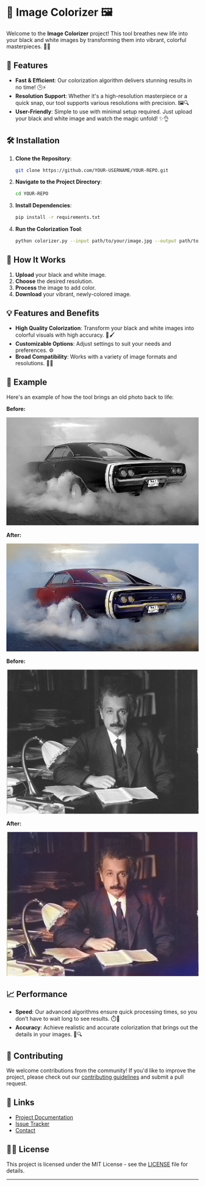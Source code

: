 ﻿# 🎨 **Image Colorizer** 🖼️

Welcome to the **Image Colorizer** project! This tool breathes new life into your black and white images by transforming them into vibrant, colorful masterpieces. 🌈✨

## 🚀 **Features**

- **Fast & Efficient**: Our colorization algorithm delivers stunning results in no time! 🕒⚡
- **Resolution Support**: Whether it's a high-resolution masterpiece or a quick snap, our tool supports various resolutions with precision. 🖼️🔍
- **User-Friendly**: Simple to use with minimal setup required. Just upload your black and white image and watch the magic unfold! ✨👌

## 🛠️ **Installation**

1. **Clone the Repository**:
    ```bash
    git clone https://github.com/YOUR-USERNAME/YOUR-REPO.git
    ```

2. **Navigate to the Project Directory**:
    ```bash
    cd YOUR-REPO
    ```

3. **Install Dependencies**:
    ```bash
    pip install -r requirements.txt
    ```

4. **Run the Colorization Tool**:
    ```bash
    python colorizer.py --input path/to/your/image.jpg --output path/to/save/colored_image.jpg
    ```

## 📸 **How It Works**

1. **Upload** your black and white image.
2. **Choose** the desired resolution.
3. **Process** the image to add color.
4. **Download** your vibrant, newly-colored image.

## 💡 **Features and Benefits**

- **High Quality Colorization**: Transform your black and white images into colorful visuals with high accuracy. 🌟🖌️
- **Customizable Options**: Adjust settings to suit your needs and preferences. ⚙️
- **Broad Compatibility**: Works with a variety of image formats and resolutions. 📂🔄

## 📑 **Example**

Here's an example of how the tool brings an old photo back to life:

**Before:**

![Before](images/git_images/car.png)

**After:**

![After](images/git_images/colorized_car.jpg)

**Before:**

![Before](images/git_images/einstein.jpg)

**After:**

![After](images/git_images/colorized_einstien.jpg)

## 📈 **Performance**

- **Speed**: Our advanced algorithms ensure quick processing times, so you don’t have to wait long to see results. ⏱️🚀
- **Accuracy**: Achieve realistic and accurate colorization that brings out the details in your images. 🎯🔍

## 🤝 **Contributing**

We welcome contributions from the community! If you'd like to improve the project, please check out our [contributing guidelines](CONTRIBUTING.md) and submit a pull request.

## 🔗 **Links**

- [Project Documentation](docs/)
- [Issue Tracker](https://github.com/YOUR-USERNAME/YOUR-REPO/issues)
- [Contact](mailto:your-email@example.com)

## 🧑‍💻 **License**

This project is licensed under the MIT License - see the [LICENSE](LICENSE) file for details.

---
